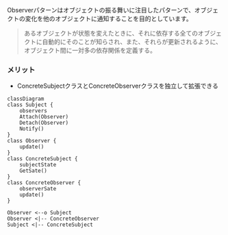 Observerパターンはオブジェクトの振る舞いに注目したパターンで、オブジェクトの変化を他のオブジェクトに通知することを目的としています。
> あるオブジェクトが状態を変えたときに、それに依存する全てのオブジェクトに自動的にそのことが知らされ、また、それらが更新されるように、オブジェクト間に一対多の依存関係を定義する。

### メリット
- ConcreteSubjectクラスとConcreteObserverクラスを独立して拡張できる

```mermaid
classDiagram
class Subject {
    observers
    Attach(Observer)
    Detach(Observer)
    Notify()
}
class Observer {
    update()
}
class ConcreteSubject {
    subjectState
    GetSate()
}
class ConcreteObserver {
    observerSate
    update()
}

Observer <--o Subject
Observer <|-- ConcreteObserver
Subject <|-- ConcreteSubject
```
